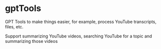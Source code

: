 # gptTools
GPT Tools to make things easier, for example, process YouTube transcripts, files, etc.

Support summarizing YouTube videos, searching YouTube for a topic and summarizing those videos
